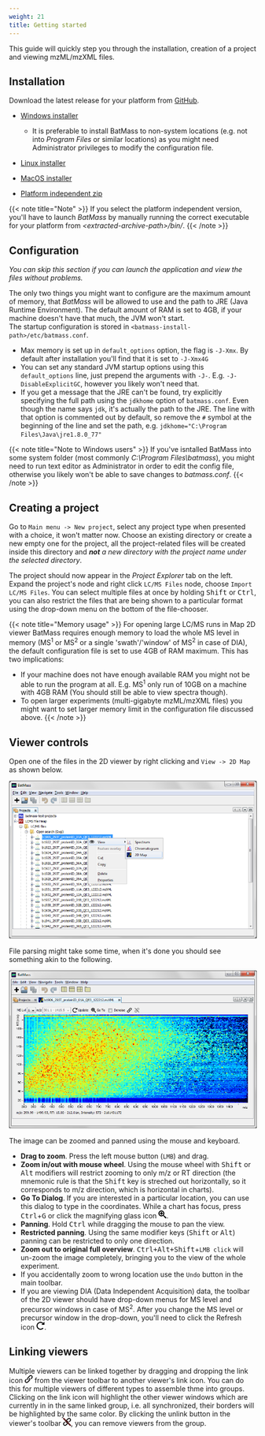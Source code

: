```yaml
---
weight: 21
title: Getting started
---
```


This guide will quickly step you through the installation, creation of a project and viewing mzML/mzXML files.

## Installation
Download the latest release for your platform from [GitHub](https://github.com/chhh/batmass/releases/latest).  

- [Windows installer](https://github.com/chhh/batmass/releases/download/v.0.04/batmass-windows.exe)
  - It is preferable to install BatMass to non-system locations (e.g. not into _Program Files_ or similar locations) as you might need Administrator privileges to modify the configuration file.

- [Linux installer](https://github.com/chhh/batmass/releases/download/v.0.04/batmass-linux.sh)

- [MacOS installer](https://github.com/chhh/batmass/releases/download/v.0.04/batmass-macosx.tgz)

- [Platform independent zip](https://github.com/chhh/batmass/releases/download/v.0.04/batmass.zip)

{{< note title="Note" >}}
If you select the platform independent version, you'll have to launch _BatMass_ by manually running the correct executable for your platform from _&lt;extracted-archive-path&gt;/bin/_.
{{< /note >}}


## Configuration
_You can skip this section if you can launch the application and view the files without problems._

The only two things you might want to configure are the maximum amount of memory, that _BatMass_ will be allowed to use and the path to JRE (Java Runtime Environment). The default amount of RAM is set to 4GB, if your machine doesn't have that much, the JVM won't start.  
The startup configuration is stored in `<batmass-install-path>/etc/batmass.conf`.

- Max memory is set up in `default_options` option, the flag is `-J-Xmx`. By default after installation you'll find that it is set to `-J-Xmx4G`
- You can set any standard JVM startup options using this `default_options` line, just prepend the arguments with `-J-`. E.g. `-J-DisableExplicitGC`, however you likely won't need that.
- If you get a message that the JRE can't be found, try explicitly specifying the full path using the `jdkhome` option of `batmass.conf`. Even though the name says `jdk`, it's actually the path to the JRE. The line with that option is commented out by default, so remove the `#` symbol at the beginning of the line and set the path, e.g. `jdkhome="C:\Program Files\Java\jre1.8.0_77"`

{{< note title="Note to Windows users" >}}
If you've isntalled BatMass into some system folder (most commonly _C:\Program Files\batmass_), you might need to run text editor as Administrator in order to edit the config file, otherwise you likely won't be able to save changes to _batmass.conf_.
{{< /note >}}


## Creating a project
Go to `Main menu -> New project`, select any project type when presented with a choice, it won't matter now. Choose an existing directory or create a new empty one for the project, all the project-related files will be created inside this directory and ***not*** _a new directory with the project name under the selected directory_.

The project should now appear in the _Project Explorer_ tab on the left. Expand the project's node and right click `LC/MS Files` node, choose `Import LC/MS Files`. You can select multiple files at once by holding <kbd>Shift</kbd> or <kbd>Ctrl</kbd>, you can also restrict the files that are being shown to a particular format using the drop-down menu on the bottom of the file-chooser.

{{< note title="Memory usage" >}}
For opening large LC/MS runs in Map 2D viewer BatMass requires enough memory to load the whole MS level in memory (MS<sup>1</sup> or MS<sup>2</sup> or a single 'swath'/'window' of MS<sup>2</sup> in case of DIA), the default configuration file is set to use 4GB of RAM maximum. This has two implications:

 - If your machine does not have enough available RAM you might not be able to run the program at all. E.g. MS<sup>1</sup> only run of 10GB on a machine with 4GB RAM (You should still be able to view spectra though).
 - To open larger experiments (multi-gigabyte mzML/mzXML files) you might want to set larger memory limit in the configuration file discussed above.
{{< /note >}}


## Viewer controls
Open one of the files in the 2D viewer by right clicking and `View -> 2D Map` as shown below.  

![Open a file as a 2D Map](/images/getting-started/view-file.png)  

File parsing might take some time, when it's done you should see something akin to the following.  

![Map 2D viewer](/images/getting-started/standard-lcms-run-map2d.png)  

The image can be zoomed and panned using the mouse and keyboard.

- **Drag to zoom**. Press the left mouse button (`LMB`) and drag.
- **Zoom in/out with mouse wheel**. Using the mouse wheel with <kbd>Shift</kbd> or <kbd>Alt</kbd> modifiers will restrict zooming to only m/z or RT direction (the mnemonic rule is that the <kbd>Shift</kbd> key is streched out horizontally, so it corresponds to m/z direction, which is horizontal in charts).
- **Go To Dialog**. If you are interested in a particular location, you can use this dialog to type in the coordinates. While a chart has focus, press <kbd>Ctrl</kbd>+<kbd>G</kbd> or click the magnifying glass icon ![Link icon](/images/getting-started/icon_zoom.png).
- **Panning**. Hold <kbd>Ctrl</kbd> while dragging the mouse to pan the view.
- **Restricted panning**. Using the same modifier keys (<kbd>Shift</kbd> or <kbd>Alt</kbd>) panning can be restricted to only one direction.
- **Zoom out to original full overview**. <kbd>Ctrl+Alt+Shift</kbd>+`LMB click` will un-zoom the image completely, bringing you to the view of the whole experiment.
- If you accidentally zoom to wrong location use the `Undo` button in the main toolbar.
- If you are viewing DIA (Data Independent Acquisition) data, the toolbar of the 2D viewer should have drop-down menus for MS level and precursor windows in case of MS<sup>2</sup>. After you change the MS level or precursor window in the drop-down, you'll need to click the Refresh icon ![Refresh icon](/images/getting-started/icon_update.png).


## Linking viewers
Multiple viewers can be linked together by dragging and dropping the link icon ![Link icon](/images/getting-started/icon_link.png) from the viewer toolbar to another viewer's link icon. You can do this for multiple viewers of different types to assemble thme into groups. Clicking on the link icon will highlight the other viewer windows which are currently in in the same linked group, i.e. all synchronized, their borders will be highlighted by the same color. By clicking the unlink button in the viewer's toolbar ![Link icon](/images/getting-started/icon_unlink.png), you can remove viewers from the group.
